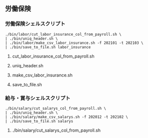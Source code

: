 ## 労働保険

### 労働保険シェルスクリプト

```
./bin/labor/cut_labor_insurance_col_from_payroll.sh \
| ./bin/uniq_header.sh \
| ./bin/labor/make_csv_labor_insurance.sh -f 202101 -t 202103 \
| ./bin/save_to_file.sh labor_insurance
```

1. cut_labor_insurance_col_from_payroll.sh

1. uniq_header.sh

1. make_csv_labor_insurance.sh

1. save_to_file.sh

### 給与・賞与シェルスクリプト

```
./bin/salary/cut_salarys_col_from_payroll.sh \
| ./bin/uniq_header.sh \
| ./bin/salary/make_csv_salarys.sh -f 202012 -t 202102 \
| ./bin/save_to_file.sh salarys
```

1. ./bin/salary/cut_salarys_col_from_payroll.sh
